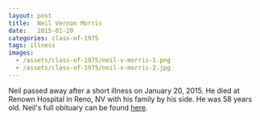 ```yaml
---
layout: post
title:  Neil Vernon Morris
date:   2015-01-20
categories: class-of-1975
tags: illness
images:
  - /assets/class-of-1975/neil-v-morris-1.png
  - /assets/class-of-1975/neil-v-morris-2.jpg
---
```

Neil passed away after a short illness on January 20, 2015.  He died at Renown Hospital in Reno, NV with his family by his side.  He was 58 years old.  Neil's full obituary can be found [here](http://tinyurl.com/qca9uzd).
